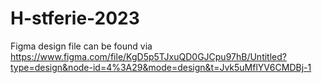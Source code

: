 # H-stferie-2023

Figma design file can be found via https://www.figma.com/file/KgD5p5TJxuQD0GJCpu97hB/Untitled?type=design&node-id=4%3A29&mode=design&t=Jvk5uMflYV6CMDBj-1
